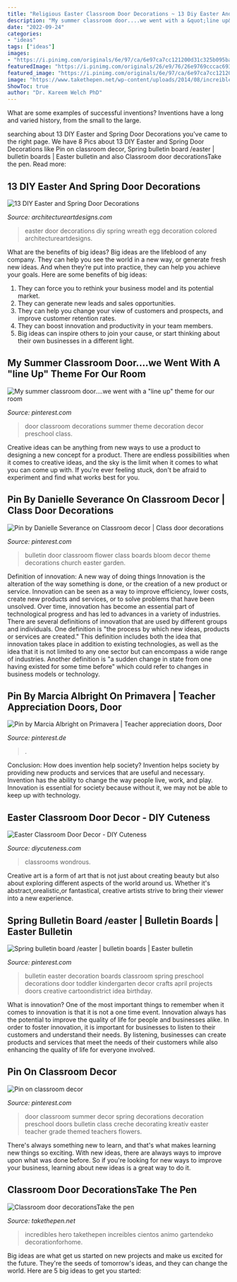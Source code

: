 ```yaml
---
title: "Religious Easter Classroom Door Decorations ~ 13 Diy Easter And Spring Door Decorations"
description: "My summer classroom door....we went with a &quot;line up&quot; theme for our room"
date: "2022-09-24"
categories:
- "ideas"
tags: ["ideas"]
images:
- "https://i.pinimg.com/originals/6e/97/ca/6e97ca7cc121200d31c325b095ba8a9c.jpg"
featuredImage: "https://i.pinimg.com/originals/26/e9/76/26e9769cccac6935b2599be8747b3ba4.jpg"
featured_image: "https://i.pinimg.com/originals/6e/97/ca/6e97ca7cc121200d31c325b095ba8a9c.jpg"
image: "https://www.takethepen.net/wp-content/uploads/2014/08/increibles.jpg"
ShowToc: true
author: "Dr. Kareem Welch PhD"
---
```



What are some examples of successful inventions?
Inventions have a long and varied history, from the small to the large.

	

		
searching about 13 DIY Easter and Spring Door Decorations you've came to the right page. We have 8 Pics about 13 DIY Easter and Spring Door Decorations like Pin on classroom decor, Spring bulletin board /easter | bulletin boards | Easter bulletin and also Classroom door decorationsTake the pen. Read more:
		
    
## 13 DIY Easter And Spring Door Decorations

<img loading=lazy src="https://www.architectureartdesigns.com/wp-content/uploads/2013/03/Easter-Door-Decoration-ArchitectureArtDesigns-8.jpg" onerror="this.onerror=null;this.src='https://tse4.mm.bing.net/th?id=OIP.q3XPg5R82ii2pMfAZ6L6vAHaHa&amp;pid=15.1';" alt="13 DIY Easter and Spring Door Decorations">

_Source: architectureartdesigns.com_

>easter door decorations diy spring wreath egg decoration colored architectureartdesigns. 

	

What are the benefits of big ideas?
Big ideas are the lifeblood of any company. They can help you see the world in a new way, or generate fresh new ideas. And when they’re put into practice, they can help you achieve your goals. Here are some benefits of big ideas: 
1. They can force you to rethink your business model and its potential market.
2. They can generate new leads and sales opportunities.
3. They can help you change your view of customers and prospects, and improve customer retention rates. 
4. They can boost innovation and productivity in your team members. 
5. Big ideas can inspire others to join your cause, or start thinking about their own businesses in a different light. 

    
## My Summer Classroom Door....we Went With A &quot;line Up&quot; Theme For Our Room

<img loading=lazy src="https://i.pinimg.com/736x/72/6c/c4/726cc48d0ba625cfeb844accd6ec3987--class-room-room-mom.jpg" onerror="this.onerror=null;this.src='https://tse1.mm.bing.net/th?id=OIP.ma3xI8mFfqtUHaLAmBqrUAHaJ4&amp;pid=15.1';" alt="My summer classroom door....we went with a &quot;line up&quot; theme for our room">

_Source: pinterest.com_

>door classroom decorations summer theme decoration decor preschool class. 

	

Creative ideas can be anything from new ways to use a product to designing a new concept for a product. There are endless possibilities when it comes to creative ideas, and the sky is the limit when it comes to what you can come up with. If you're ever feeling stuck, don't be afraid to experiment and find what works best for you.

    
## Pin By Danielle Severance On Classroom Decor | Class Door Decorations

<img loading=lazy src="https://i.pinimg.com/originals/26/e9/76/26e9769cccac6935b2599be8747b3ba4.jpg" onerror="this.onerror=null;this.src='https://tse4.mm.bing.net/th?id=OIP.4VStGuLzHRXOwEoAUkhV5wHaLH&amp;pid=15.1';" alt="Pin by Danielle Severance on Classroom decor | Class door decorations">

_Source: pinterest.com_

>bulletin door classroom flower class boards bloom decor theme decorations church easter garden. 

	

Definition of innovation: A new way of doing things
Innovation is the alteration of the way something is done, or the creation of a new product or service. Innovation can be seen as a way to improve efficiency, lower costs, create new products and services, or to solve problems that have been unsolved. Over time, innovation has become an essential part of technological progress and has led to advances in a variety of industries.
There are several definitions of innovation that are used by different groups and individuals. One definition is "the process by which new ideas, products or services are created." This definition includes both the idea that innovation takes place in addition to existing technologies, as well as the idea that it is not limited to any one sector but can encompass a wide range of industries. Another definition is "a sudden change in state from one having existed for some time before" which could refer to changes in business models or technology.

    
## Pin By Marcia Albright On Primavera | Teacher Appreciation Doors, Door

<img loading=lazy src="https://i.pinimg.com/originals/6e/97/ca/6e97ca7cc121200d31c325b095ba8a9c.jpg" onerror="this.onerror=null;this.src='https://tse2.mm.bing.net/th?id=OIP.ilyhiX8kv3nciGJXKwOfZwHaKy&amp;pid=15.1';" alt="Pin by Marcia Albright on Primavera | Teacher appreciation doors, Door">

_Source: pinterest.de_

>. 

	

Conclusion: How does invention help society?
Invention helps society by providing new products and services that are useful and necessary. Invention has the ability to change the way people live, work, and play. Innovation is essential for society because without it, we may not be able to keep up with technology.

    
## Easter Classroom Door Decor - DIY Cuteness

<img loading=lazy src="https://diycuteness.com/wp-content/uploads/2020/02/Easter-Classroom-Door-Decor-5.jpg" onerror="this.onerror=null;this.src='https://tse1.mm.bing.net/th?id=OIP.Ms3JMurfTrYX1FDO-yZvEgHaPg&amp;pid=15.1';" alt="Easter Classroom Door Decor - DIY Cuteness">

_Source: diycuteness.com_

>classrooms wondrous. 

	

Creative art is a form of art that is not just about creating beauty but also about exploring different aspects of the world around us. Whether it's abstract,orealistic,or fantastical, creative artists strive to bring their viewer into a new experience.

    
## Spring Bulletin Board /easter | Bulletin Boards | Easter Bulletin

<img loading=lazy src="https://i.pinimg.com/736x/89/d8/b9/89d8b9d896c62a698114da3171f518e5--classroom-easter-decorations-easter-classroom-ideas.jpg?b=t" onerror="this.onerror=null;this.src='https://tse1.mm.bing.net/th?id=OIP.Nq1l06Qy9OwOkIiZ3qMRVwHaJ3&amp;pid=15.1';" alt="Spring bulletin board /easter | bulletin boards | Easter bulletin">

_Source: pinterest.com_

>bulletin easter decoration boards classroom spring preschool decorations door toddler kindergarten decor crafts april projects doors creative cartoondistrict idea birthday. 

	

What is innovation?
One of the most important things to remember when it comes to innovation is that it is not a one time event. Innovation always has the potential to improve the quality of life for people and businesses alike. In order to foster innovation, it is important for businesses to listen to their customers and understand their needs. By listening, businesses can create products and services that meet the needs of their customers while also enhancing the quality of life for everyone involved.

    
## Pin On Classroom Decor

<img loading=lazy src="https://i.pinimg.com/originals/88/fe/0a/88fe0a0219a842b729717793d20aeaf3.jpg" onerror="this.onerror=null;this.src='https://tse4.mm.bing.net/th?id=OIP.ukjnas9dgyzP9vnvrSwt2gHaNK&amp;pid=15.1';" alt="Pin on classroom decor">

_Source: pinterest.com_

>door classroom summer decor spring decorations decoration preschool doors bulletin class creche decorating kreatív easter teacher grade themed teachers flowers. 

	

There's always something new to learn, and that's what makes learning new things so exciting. With new ideas, there are always ways to improve upon what was done before. So if you're looking for new ways to improve your business, learning about new ideas is a great way to do it.

    
## Classroom Door DecorationsTake The Pen

<img loading=lazy src="https://www.takethepen.net/wp-content/uploads/2014/08/increibles.jpg" onerror="this.onerror=null;this.src='https://tse2.mm.bing.net/th?id=OIP.fWAYtJ9JqxXFjHNPPnPxdgHaJ6&amp;pid=15.1';" alt="Classroom door decorationsTake the pen">

_Source: takethepen.net_

>incredibles hero takethepen increibles cientos animo gartendeko decorationforhome. 

	

Big ideas are what get us started on new projects and make us excited for the future. They're the seeds of tomorrow's ideas, and they can change the world. Here are 5 big ideas to get you started: 


